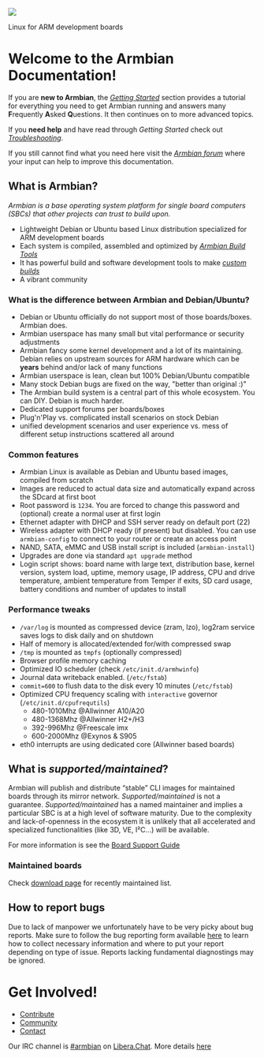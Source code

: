 [![](images/logo_middle.png)](https://www.armbian.com)

Linux for ARM development boards

# Welcome to the Armbian Documentation!

If you are **new to Armbian**, the [_Getting Started_](User-Guide_Getting-Started.md) section 
provides a tutorial for everything you need to get Armbian running
and answers many **F**requently **A**sked **Q**uestions.
It then continues on to more advanced topics.

If you **need help** and have read through _Getting Started_ check out [_Troubleshooting_](User-Guide_Advanced-Features.md#how-to-troubleshoot).

If you still cannot find what you need here visit the [_Armbian forum_](https://forum.armbian.com/) where your input can help to improve this documentation.

## What is Armbian?

*Armbian is a base operating system platform for single board computers (SBCs) that other projects can trust to build upon.*


- Lightweight Debian or Ubuntu based Linux distribution specialized for ARM development boards
- Each system is compiled, assembled and optimized by [_Armbian Build Tools_](https://github.com/armbian/build) 
- It has powerful build and software development tools to make [_custom builds_](Developer-Guide_Build-Preparation.md)
- A vibrant community


### What is the difference between Armbian and Debian/Ubuntu?

- Debian or Ubuntu officially do not support most of those boards/boxes. Armbian does.
- Armbian userspace has many small but vital performance or security adjustments
- Armbian fancy some kernel development and a lot of its maintaining. Debian relies on upstream sources for ARM hardware which can be **years** behind and/or lack of many functions
- Armbian userspace is lean, clean but 100% Debian/Ubuntu compatible
- Many stock Debian bugs are fixed on the way, "better than original :)"
- The Armbian build system is a central part of this whole ecosystem. You can DIY. Debian is much harder.
- Dedicated support forums per boards/boxes
- Plug'n'Play vs. complicated install scenarios on stock Debian
- unified development scenarios and user experience vs. mess of different setup instructions scattered all around 

### Common features

- Armbian Linux is available as Debian and Ubuntu based images, compiled from scratch
- Images are reduced to actual data size and automatically expand across the SDcard at first boot
- Root password is `1234`. You are forced to change this password and (optional) create a normal user at first login
- Ethernet adapter with DHCP and SSH server ready on default port (22)
- Wireless adapter with DHCP ready (if present) but disabled. You can use `armbian-config` to connect to your router or create an access point
- NAND, SATA, eMMC and USB install script is included (`armbian-install`)
- Upgrades are done via standard `apt upgrade` method
- Login script shows: board name with large text, distribution base, kernel version, system load, uptime, memory usage, IP address, CPU  and drive temperature, ambient temperature from Temper if exits, SD card usage, battery conditions and number of updates to install

### Performance tweaks

- `/var/log` is mounted as compressed device (zram, lzo), log2ram service saves logs to disk daily and on shutdown
- Half of memory is allocated/extended for/with compressed swap
- `/tmp` is mounted as `tmpfs` (optionally compressed)
- Browser profile memory caching
- Optimized IO scheduler (check `/etc/init.d/armhwinfo`)
- Journal data writeback enabled. (`/etc/fstab`)
- `commit=600` to flush data to the disk every 10 minutes (`/etc/fstab`)
- Optimized CPU frequency scaling with `interactive` governor (`/etc/init.d/cpufrequtils`)
    - 480-1010Mhz @Allwinner A10/A20
    - 480-1368Mhz @Allwinner H2+/H3
    - 392-996Mhz @Freescale imx
    - 600-2000Mhz @Exynos & S905
- eth0 interrupts are using dedicated core (Allwinner based boards)

## What is _supported/maintained_?

Armbian will publish and distribute “stable” CLI images for maintained boards through its mirror network. *Supported/maintained* is not a guarantee. *Supported/maintained* has a named maintainer and implies a particular SBC is at a high level of software maturity. Due to the complexity and lack-of-openness in the ecosystem it is unlikely that all accelerated and specialized functionalities (like 3D, VE, I²C...) will be available.

For more information is see the [Board Support Guide](User-Guide_Board-Support-Rules)

### Maintained boards

Check [download page](https://www.armbian.com/download/) for recently maintained list.


## How to report bugs

Due to lack of manpower we unfortunately have to be very picky about bug reports. Make sure to follow the bug reporting form available [here](https://armbian.com/bugs) to learn how to collect necessary information and where to put your report depending on type of issue. Reports lacking fundamental diagnostings may be ignored.

# Get Involved! #

* [Contribute](Process_Contribute/)
* [Community](https://forum.armbian.com/)
* [Contact](https://www.armbian.com/#contact)

Our IRC channel is [#armbian](https://web.libera.chat/#armbian) on [Libera.Chat](https://libera.chat/). More details [here](https://docs.armbian.com/Community_IRC/)
